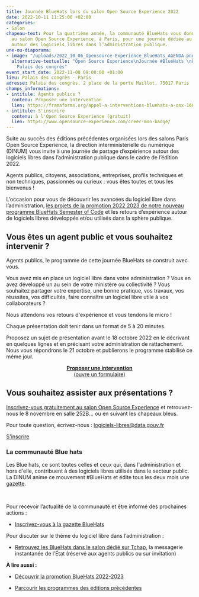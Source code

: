 ```yaml
---
title: Journée BlueHats lors du salon Open Source Experience 2022
date: 2022-10-11 11:25:00 +02:00
categories:
- Salon
chapeau-text: Pour la quatrième année, la communauté BlueHats vous donne rendez-vous
  au salon Open Source Experience, à Paris, pour une journée dédiée au partage d’expérience
  autour des logiciels libres dans l’administration publique.
une-ou-diaporama:
- image: "/uploads/2022_10_06_Opensource-Experience_BlueHats_AGENDA.png"
  alternative-textuelle: "Open Source Experience\nJournée #BlueHats \n8 novembre 2022\nParis,
    Palais des congrès"
event_start_date: 2022-11-08 09:00:00 +01:00
lieu: Palais des congrès - Paris
adresse: Palais des congrès, 2 place de la porte Maillot, 75017 Paris
champs_informations:
- intitule: Agents publics ?
  contenu: Proposer une intervention
  lien: https://framaforms.org/appel-a-interventions-bluehats-a-osx-1664287204
- intitule: S'inscrire
  contenu: à l'Open Source Experience (gratuit)
  lien: https://www.opensource-experience.com/creer-mon-badge/
---
```


Suite au succès des éditions précédentes organisées lors des salons Paris Open Source Experience, la direction interministérielle du numérique (DINUM) vous invite à une journée de partage d’expérience autour des logiciels libres dans l’administration publique dans le cadre de l’édition 2022.

Agents publics, citoyens, associations, entreprises, profils techniques et non techniques, passionnés ou curieux : vous êtes toutes et tous les bienvenus !

L’occasion pour vous de découvrir les avancées du logiciel libre dans l’administration, [les projets de la promotion 2022 2023 de notre nouveau programme BlueHats Semester of Code](https://communs.numerique.gouv.fr/bluehats/bsoc-promotion-2022/) et les retours d’expérience autour de logiciels libres développés et/ou utilisés dans la sphère publique.

## Vous êtes un agent public et vous souhaitez intervenir ?
Agents publics, le programme de cette journée BlueHats se construit avec vous.

Vous avez mis en place un logiciel libre dans votre administration ? Vous en avez développé un au sein de votre ministère ou collectivité ? Vous souhaitez partager votre expertise, une bonne pratique, vos travaux, vos réussites, vos difficultés, faire connaître un logiciel libre utile à vos collaborateurs ? 

Nous attendons vos retours d'expérience et vous tendons le micro !

Chaque présentation doit tenir dans un format de 5 à 20 minutes.

Proposez un sujet de présentation avant le 18 octobre 2022 en le décrivant en quelques lignes et en précisant votre administration de rattachement. Nous vous répondrons le 21 octobre et publierons le programme stabilisé ce même jour.

<div align="center"  style="margin-bottom: 20px"><a href="https://framaforms.org/appel-a-interventions-bluehats-a-osx-1664287204" class="button"><b>Proposer une intervention</b><br>(ouvre un formulaire)</a></div>

## Vous souhaitez assister aux présentations ?
[Inscrivez-vous gratuitement au salon Open Source Experience](https://www.opensource-experience.com/creer-mon-badge/) et retrouvez-nous le 8 novembre en salle 252B… ou en suivant les chapeaux bleus.

Pour toute question, écrivez-nous : [logiciels-libres@data.gouv.fr ](mailto:logiciels-libres@data.gouv.fr)

<div class="lien-important"><p><a href="https://www.opensource-experience.com/creer-mon-badge/"  title="S'inscrire">S'inscrire</a></p></div>

<div class="noir encadre"><h3>La communauté Blue hats</h3>
<p>Les Blue hats, ce sont toutes celles et ceux qui, dans l'administration et hors d'elle, contribuent à des logiciels libres utilisés dans le secteur public. La DINUM anime ce mouvement #BlueHats et édite tous les deux mois une <a href="https://infolettres.etalab.gouv.fr/subscribe/bluehats@mail.etalab.studio" alt="gazette - Lien externe">gazette</a>.</p>
<br><p>Pour recevoir l’actualité de la communauté et être informé des prochaines actions :
</p><ul><li><a href="https://infolettres.etalab.gouv.fr/subscribe/bluehats@mail.etalab.studio" alt="Inscrivez-vous à la gazette Bluehats ! - Lien externe">Inscrivez-vous à la gazette BlueHats</a></li></ul><p></p>
<p>Pour discuter sur le thème du logiciel libre dans l’administration :
</p><ul><li><a href="https://www.tchap.gouv.fr/#/room/%23BlueHats21LW8XE:agent.dinum.tchap.gouv.fr" alt="Retrouvez les BlueHats dans le salon dédié sur Tchap - Lien externe">Retrouvez les BlueHats dans le salon dédié sur Tchap,</a> la messagerie instantanée de l’État (réservé aux agents publics ou sur invitation)<p></p></li></ul></div>

**À lire aussi :**

* [Découvrir la promotion BlueHats 2022-2023](https://www.numerique.gouv.fr/agenda/journee-bluehats-dinum-paris-open-source-summit-2019/)

* [Parcourir les programmes des éditions précédentes](https://communs.numerique.gouv.fr/rencontres/)